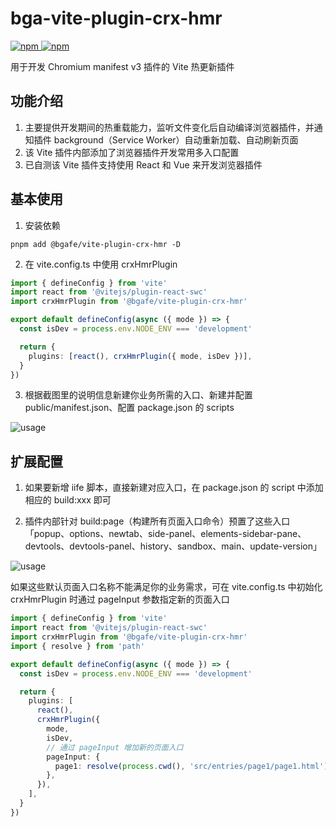# bga-vite-plugin-crx-hmr

[![npm](https://img.shields.io/npm/v/@bgafe/vite-plugin-crx-hmr.svg) ![npm](https://img.shields.io/npm/dm/@bgafe/vite-plugin-crx-hmr.svg)](https://www.npmjs.com/package/@bgafe/vite-plugin-crx-hmr)

用于开发 Chromium manifest v3 插件的 Vite 热更新插件

## 功能介绍

1. 主要提供开发期间的热重载能力，监听文件变化后自动编译浏览器插件，并通知插件 background（Service Worker）自动重新加载、自动刷新页面
2. 该 Vite 插件内部添加了浏览器插件开发常用多入口配置
3. 已自测该 Vite 插件支持使用 React 和 Vue 来开发浏览器插件

## 基本使用

1. 安装依赖

```shell
pnpm add @bgafe/vite-plugin-crx-hmr -D
```

2. 在 vite.config.ts 中使用 crxHmrPlugin

```ts
import { defineConfig } from 'vite'
import react from '@vitejs/plugin-react-swc'
import crxHmrPlugin from '@bgafe/vite-plugin-crx-hmr'

export default defineConfig(async ({ mode }) => {
  const isDev = process.env.NODE_ENV === 'development'

  return {
    plugins: [react(), crxHmrPlugin({ mode, isDev })],
  }
})
```

3. 根据截图里的说明信息新建你业务所需的入口、新建并配置 public/manifest.json、配置 package.json 的 scripts

![usage](https://github.com/bingoogolapple/bga-vite-plugin-crx-hmr/assets/8949716/55344f19-4c68-4032-9d98-f163225eb82b)

## 扩展配置

1. 如果要新增 iife 脚本，直接新建对应入口，在 package.json 的 script 中添加相应的 build:xxx 即可

2. 插件内部针对 build:page（构建所有页面入口命令）预置了这些入口「popup、options、newtab、side-panel、elements-sidebar-pane、devtools、devtools-panel、history、sandbox、main、update-version」

![usage](https://github.com/bingoogolapple/bga-vite-plugin-crx-hmr/assets/8949716/b86d5bec-2d29-4296-8893-7f040cf730c1)

如果这些默认页面入口名称不能满足你的业务需求，可在 vite.config.ts 中初始化 crxHmrPlugin 时通过 pageInput 参数指定新的页面入口

```ts
import { defineConfig } from 'vite'
import react from '@vitejs/plugin-react-swc'
import crxHmrPlugin from '@bgafe/vite-plugin-crx-hmr'
import { resolve } from 'path'

export default defineConfig(async ({ mode }) => {
  const isDev = process.env.NODE_ENV === 'development'

  return {
    plugins: [
      react(),
      crxHmrPlugin({
        mode,
        isDev,
        // 通过 pageInput 增加新的页面入口
        pageInput: {
          page1: resolve(process.cwd(), 'src/entries/page1/page1.html'),
        },
      }),
    ],
  }
})
```
